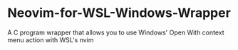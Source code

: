 # Neovim-for-WSL-Windows-Wrapper
A C program wrapper that allows you to use Windows' Open With context menu action with WSL's nvim
